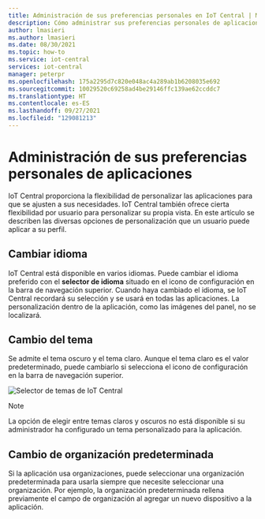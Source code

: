 ```yaml
---
title: Administración de sus preferencias personales en IoT Central | Microsoft Docs
description: Cómo administrar sus preferencias personales de aplicaciones, como cambiar el idioma, el tema y la organización predeterminada en la aplicación de IoT Central.
author: lmasieri
ms.author: lmasieri
ms.date: 08/30/2021
ms.topic: how-to
ms.service: iot-central
services: iot-central
manager: peterpr
ms.openlocfilehash: 175a2295d7c820e048ac4a289ab1b6208035e692
ms.sourcegitcommit: 10029520c69258ad4be29146ffc139ae62ccddc7
ms.translationtype: HT
ms.contentlocale: es-ES
ms.lasthandoff: 09/27/2021
ms.locfileid: "129081213"
---
```

# <a name="manage-your-personal-application-preferences"></a>Administración de sus preferencias personales de aplicaciones

IoT Central proporciona la flexibilidad de personalizar las aplicaciones para que se ajusten a sus necesidades. IoT Central también ofrece cierta flexibilidad por usuario para personalizar su propia vista. En este artículo se describen las diversas opciones de personalización que un usuario puede aplicar a su perfil.

## <a name="change-language"></a>Cambiar idioma

IoT Central está disponible en varios idiomas. Puede cambiar el idioma preferido con el **selector de idioma** situado en el icono de configuración en la barra de navegación superior. Cuando haya cambiado el idioma, se IoT Central recordará su selección y se usará en todas las aplicaciones. La personalización dentro de la aplicación, como las imágenes del panel, no se localizará.

## <a name="change-theme"></a>Cambio del tema

Se admite el tema oscuro y el tema claro. Aunque el tema claro es el valor predeterminado, puede cambiarlo si selecciona el icono de configuración en la barra de navegación superior.

![Selector de temas de IoT Central](media/howto-manage-preferences/settings.png)

> [!NOTE]
> La opción de elegir entre temas claros y oscuros no está disponible si su administrador ha configurado un tema personalizado para la aplicación.

## <a name="change-default-organization"></a>Cambio de organización predeterminada

Si la aplicación usa organizaciones, puede seleccionar una organización predeterminada para usarla siempre que necesite seleccionar una organización. Por ejemplo, la organización predeterminada rellena previamente el campo de organización al agregar un nuevo dispositivo a la aplicación.


